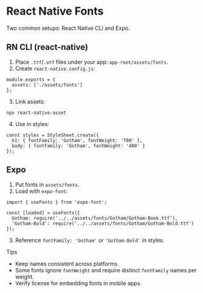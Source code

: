 # React Native Fonts

Two common setups: React Native CLI and Expo.

## RN CLI (react-native)
1. Place `.ttf`/`.otf` files under your app: `app-root/assets/fonts`.
2. Create `react-native.config.js`:
```
module.exports = {
  assets: ['./assets/fonts']
};
```
3. Link assets:
```
npx react-native-asset
```
4. Use in styles:
```
const styles = StyleSheet.create({
  h1: { fontFamily: 'Gotham', fontWeight: '700' },
  body: { fontFamily: 'Gotham', fontWeight: '400' }
});
```

## Expo
1. Put fonts in `assets/fonts`.
2. Load with `expo-font`:
```
import { useFonts } from 'expo-font';

const [loaded] = useFonts({
  Gotham: require('../../assets/fonts/Gotham/Gotham-Book.ttf'),
  'Gotham-Bold': require('../../assets/fonts/Gotham/Gotham-Bold.ttf')
});
```
3. Reference `fontFamily: 'Gotham'` or `'Gotham-Bold'` in styles.

Tips
- Keep names consistent across platforms.
- Some fonts ignore `fontWeight` and require distinct `fontFamily` names per weight.
- Verify license for embedding fonts in mobile apps.
